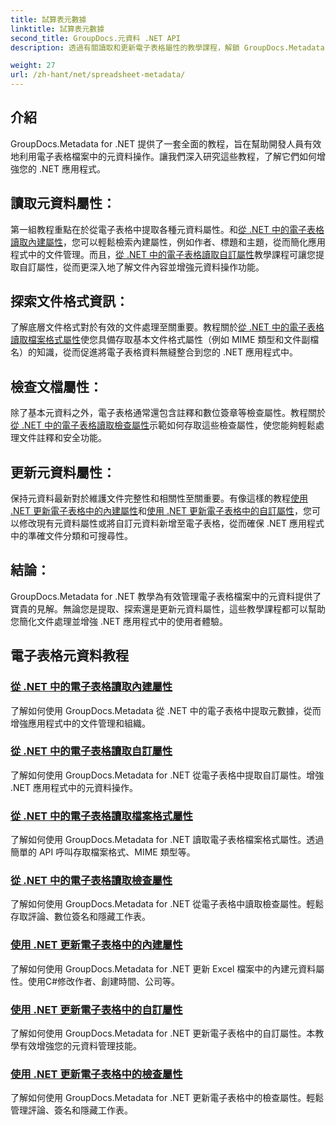 ```yaml
---
title: 試算表元數據
linktitle: 試算表元數據
second_title: GroupDocs.元資料 .NET API
description: 透過有關讀取和更新電子表格屬性的教學課程，解鎖 GroupDocs.Metadata for .NET 的強大功能。提升 .NET 應用程式中的元資料操作。

weight: 27
url: /zh-hant/net/spreadsheet-metadata/
---
```

## 介紹

GroupDocs.Metadata for .NET 提供了一套全面的教程，旨在幫助開發人員有效地利用電子表格檔案中的元資料操作。讓我們深入研究這些教程，了解它們如何增強您的 .NET 應用程式。

## 讀取元資料屬性：
第一組教程重點在於從電子表格中提取各種元資料屬性。和[從 .NET 中的電子表格讀取內建屬性](./read-built-in-properties-spreadsheets/)，您可以輕鬆檢索內建屬性，例如作者、標題和主題，從而簡化應用程式中的文件管理。而且，[從 .NET 中的電子表格讀取自訂屬性](./read-custom-properties-spreadsheets/)教學課程可讓您提取自訂屬性，從而更深入地了解文件內容並增強元資料操作功能。

## 探索文件格式資訊：
了解底層文件格式對於有效的文件處理至關重要。教程關於[從 .NET 中的電子表格讀取檔案格式屬性](./read-file-format-properties-spreadsheets/)使您具備存取基本文件格式屬性（例如 MIME 類型和文件副檔名）的知識，從而促進將電子表格資料無縫整合到您的 .NET 應用程式中。

## 檢查文檔屬性：
除了基本元資料之外，電子表格通常還包含註釋和數位簽章等檢查屬性。教程關於[從 .NET 中的電子表格讀取檢查屬性](./read-inspection-properties-spreadsheets/)示範如何存取這些檢查屬性，使您能夠輕鬆處理文件註釋和安全功能。

## 更新元資料屬性：
保持元資料最新對於維護文件完整性和相關性至關重要。有像這樣的教程[使用 .NET 更新電子表格中的內建屬性](./update-built-in-properties-spreadsheets/)和[使用 .NET 更新電子表格中的自訂屬性](./update-custom-properties-spreadsheets/)，您可以修改現有元資料屬性或將自訂元資料新增至電子表格，從而確保 .NET 應用程式中的準確文件分類和可搜尋性。

## 結論：
GroupDocs.Metadata for .NET 教學為有效管理電子表格檔案中的元資料提供了寶貴的見解。無論您是提取、探索還是更新元資料屬性，這些教學課程都可以幫助您簡化文件處理並增強 .NET 應用程式中的使用者體驗。

## 電子表格元資料教程
### [從 .NET 中的電子表格讀取內建屬性](./read-built-in-properties-spreadsheets/)
了解如何使用 GroupDocs.Metadata 從 .NET 中的電子表格中提取元數據，從而增強應用程式中的文件管理和組織。
### [從 .NET 中的電子表格讀取自訂屬性](./read-custom-properties-spreadsheets/)
了解如何使用 GroupDocs.Metadata for .NET 從電子表格中提取自訂屬性。增強 .NET 應用程式中的元資料操作。
### [從 .NET 中的電子表格讀取檔案格式屬性](./read-file-format-properties-spreadsheets/)
了解如何使用 GroupDocs.Metadata for .NET 讀取電子表格檔案格式屬性。透過簡單的 API 呼叫存取檔案格式、MIME 類型等。
### [從 .NET 中的電子表格讀取檢查屬性](./read-inspection-properties-spreadsheets/)
了解如何使用 GroupDocs.Metadata for .NET 從電子表格中讀取檢查屬性。輕鬆存取評論、數位簽名和隱藏工作表。
### [使用 .NET 更新電子表格中的內建屬性](./update-built-in-properties-spreadsheets/)
了解如何使用 GroupDocs.Metadata for .NET 更新 Excel 檔案中的內建元資料屬性。使用C#修改作者、創建時間、公司等。
### [使用 .NET 更新電子表格中的自訂屬性](./update-custom-properties-spreadsheets/)
了解如何使用 GroupDocs.Metadata for .NET 更新電子表格中的自訂屬性。本教學有效增強您的元資料管理技能。
### [使用 .NET 更新電子表格中的檢查屬性](./update-inspection-properties-spreadsheets/)
了解如何使用 GroupDocs.Metadata for .NET 更新電子表格中的檢查屬性。輕鬆管理評論、簽名和隱藏工作表。